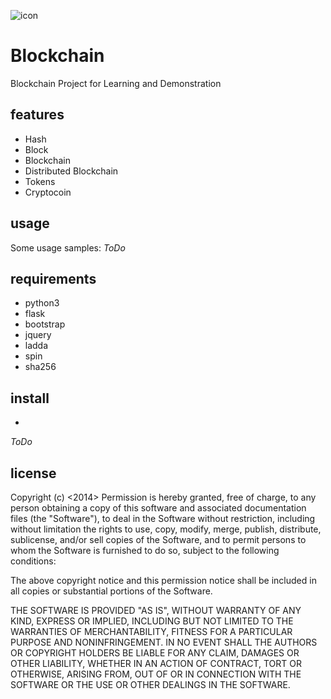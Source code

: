 ![icon](http://www.infotechlead.com/wp-content/uploads/2016/06/Blockchain-Logo.png)

Blockchain
========

Blockchain Project for Learning and Demonstration

features
--------
  
* Hash
* Block
* Blockchain
* Distributed Blockchain
* Tokens
* Cryptocoin

usage
-----

Some usage samples:
*ToDo*

requirements
------------

* python3
* flask
* bootstrap
* jquery
* ladda
* spin
* sha256

install
-------

* 

*ToDo* 

license
-------

Copyright (c) <2014> <cynays>
Permission is hereby granted, free of charge, to any person obtaining a copy of this software and associated documentation files (the "Software"), to deal in the Software without restriction, including without limitation the rights to use, copy, modify, merge, publish, distribute, sublicense, and/or sell copies of the Software, and to permit persons to whom the Software is furnished to do so, subject to the following conditions:

The above copyright notice and this permission notice shall be included in all copies or substantial portions of the Software.

THE SOFTWARE IS PROVIDED "AS IS", WITHOUT WARRANTY OF ANY KIND, EXPRESS OR IMPLIED, INCLUDING BUT NOT LIMITED TO THE WARRANTIES OF MERCHANTABILITY, FITNESS FOR A PARTICULAR PURPOSE AND NONINFRINGEMENT. IN NO EVENT SHALL THE AUTHORS OR COPYRIGHT HOLDERS BE LIABLE FOR ANY CLAIM, DAMAGES OR OTHER LIABILITY, WHETHER IN AN ACTION OF CONTRACT, TORT OR OTHERWISE, ARISING FROM, OUT OF OR IN CONNECTION WITH THE SOFTWARE OR THE USE OR OTHER DEALINGS IN THE SOFTWARE.

